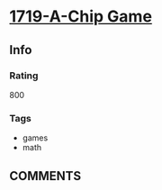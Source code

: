 # [1719-A-Chip Game](https://codeforces.com/problemset/problem/1719/A)

## Info

### Rating

800

### Tags

- games
- math

## __COMMENTS__

> 
